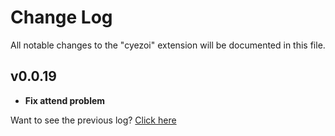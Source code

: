 # Change Log

All notable changes to the "cyezoi" extension will be documented in this file.

## v0.0.19

- **Fix attend problem**

Want to see the previous log? [Click here](https://github.com/CYEZOI/cyezoi-helper/commits/main/CHANGELOG.md)
